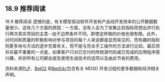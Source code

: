 ## 18.9 推荐阅读
18.9 推荐阅读
遗憾的是，有关模型驱动软件开发和产品线开发效率的公开数据数量很少。这有几个方面的原因：一方面，没有人会为了收集比较指标而想出并行执行两次真实项目的主意--由于边界条件不同，即使这样做的价值也很有限。此外，对时间和质量的积极影响对参与项目的每个人来说都是显而易见的，而有趣的指标则更多地与方法的逐步完善有关，而不是与完全手工操作的方法进行比较。最后但并非最不重要的一点是，如果客户只对已交付的传统源代码或已完成的应用程序感兴趣，并非所有公司都会提及使用生成技术的选项以及由此节省的费用。

资料来源[PLP](../ref.md#plp)、[Bet02](../ref.md#bet02) 和[Bet04c](../ref.md#bet04c)包含有关 MDSD 开发过程的更多数据和经济相关声明。
